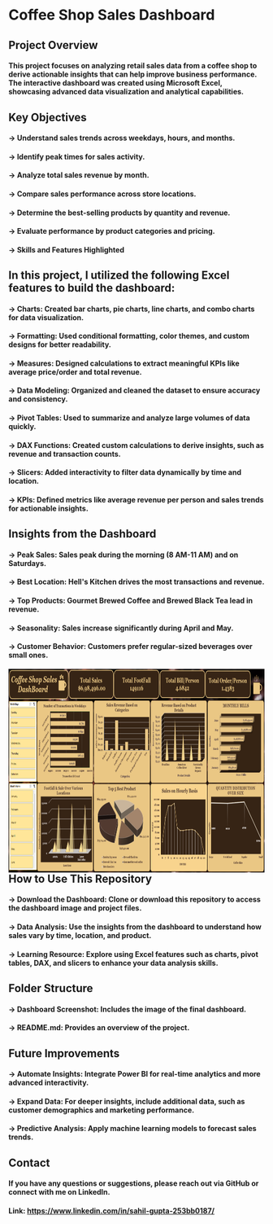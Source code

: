 # Coffee Shop Sales Dashboard

## Project Overview
#### This project focuses on analyzing retail sales data from a coffee shop to derive actionable insights that can help improve business performance. The interactive dashboard was created using Microsoft Excel, showcasing advanced data visualization and analytical capabilities.

## Key Objectives
#### -> Understand sales trends across weekdays, hours, and months.
#### -> Identify peak times for sales activity.
#### -> Analyze total sales revenue by month.
#### -> Compare sales performance across store locations.
#### -> Determine the best-selling products by quantity and revenue.
#### -> Evaluate performance by product categories and pricing.
#### -> Skills and Features Highlighted

## In this project, I utilized the following Excel features to build the dashboard:

#### -> Charts: Created bar charts, pie charts, line charts, and combo charts for data visualization.
#### -> Formatting: Used conditional formatting, color themes, and custom designs for better readability.
#### -> Measures: Designed calculations to extract meaningful KPIs like average price/order and total revenue.
#### -> Data Modeling: Organized and cleaned the dataset to ensure accuracy and consistency.
#### -> Pivot Tables: Used to summarize and analyze large volumes of data quickly.
#### -> DAX Functions: Created custom calculations to derive insights, such as revenue and transaction counts.
#### -> Slicers: Added interactivity to filter data dynamically by time and location.
#### -> KPIs: Defined metrics like average revenue per person and sales trends for actionable insights.

## Insights from the Dashboard
#### -> Peak Sales: Sales peak during the morning (8 AM-11 AM) and on Saturdays.
#### -> Best Location: Hell's Kitchen drives the most transactions and revenue.
#### -> Top Products: Gourmet Brewed Coffee and Brewed Black Tea lead in revenue.
#### -> Seasonality: Sales increase significantly during April and May.
#### -> Customer Behavior: Customers prefer regular-sized beverages over small ones.


<img align="right" height="400" width="1200" src="https://github.com/sahilgupta245/Coffee-Shop-Sales-Dashboard/blob/main/Coffee%20Shop%20Sales%20Dashboard.png" />

## How to Use This Repository
#### -> Download the Dashboard: Clone or download this repository to access the dashboard image and project files.
#### -> Data Analysis: Use the insights from the dashboard to understand how sales vary by time, location, and product.
#### -> Learning Resource: Explore using Excel features such as charts, pivot tables, DAX, and slicers to enhance your data analysis skills.

## Folder Structure
#### -> Dashboard Screenshot: Includes the image of the final dashboard.
#### -> README.md: Provides an overview of the project.

## Future Improvements
#### -> Automate Insights: Integrate Power BI for real-time analytics and more advanced interactivity.
#### -> Expand Data: For deeper insights, include additional data, such as customer demographics and marketing performance.
#### -> Predictive Analysis: Apply machine learning models to forecast sales trends.

## Contact
#### If you have any questions or suggestions, please reach out via GitHub or connect with me on LinkedIn. 
#### Link: https://www.linkedin.com/in/sahil-gupta-253bb0187/

